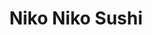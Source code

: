---
layout: place
title: "Niko Niko Sushi"
permalink: /california/los-angeles/niko-niko-sushi.html
stateAbbr: CA
stateName: California
cityName: Los Angeles
place_id: ChIJ3caBxba7woARFeD1REnpcuo
photos:
  - name: >-
      places/ChIJ3caBxba7woARFeD1REnpcuo/photos/AeeoHcKcm6pQ9Jlys3IoNYMtYs7wDN_8lpbJaJISbzPCFbCRreS1stV6ZaKAfV4iHHDpn4MEZhCGSZYUPfh_bQ3G8-yLbfcXabgbSAqYTCYDiOXUiT5Ot1nkPt7CgMDe3jiM-0j0b6j6Sm0Zy94pqfgqn7IEFnt8Kh_edcofWR5NBGew85osB2it_Mllq1w1NWj_pC-80GJrKE5rSv88E1oSLOFa0rrDG9l51IzVPwW4pXTa_qZBn8siBBmYrRB-y0VWE1v2qYKsw3XsJVBxjj2MpWOeTt96mOkKt-rQXZeQHsogakMZJ8FjzWC8Rao3vj-7rzzOcPVRoi6l-EDPSneH3i7dXnk1dHft77DXXzvI_vv2tLAbaXU1o0i0-h6cbmZgmIkkm6B8xlBh2qlyxl2GrHKQ5gxvCI3Wiqx5aCzHAbsclQ
    widthPx: 4032
    heightPx: 3024
    authorAttributions:
      - displayName: N park
        uri: https://maps.google.com/maps/contrib/115421552074418712897
        photoUri: >-
          https://lh3.googleusercontent.com/a/ACg8ocL9Fmgm8-co8aoe5D-CQjjY2zywyMJOJFVLvl1Tnwfed9UX-Q=s100-p-k-no-mo
    flagContentUri: >-
      https://www.google.com/local/imagery/report/?cb_client=maps_api_places.places_api&image_key=!1e10!2sCIHM0ogKEICAgIC484L9MA&hl=en-US
    googleMapsUri: >-
      https://www.google.com/maps/place//data=!3m4!1e2!3m2!1sCIHM0ogKEICAgIC484L9MA!2e10!4m2!3m1!1s0x80c2bbb6c581c6dd:0xea72e94944f5e015
  - name: >-
      places/ChIJ3caBxba7woARFeD1REnpcuo/photos/AeeoHcKadEfP0wm8H7tGVhmkopaNst5otaqpDmZLOjq90f-vG20DvWKkEHya0coTX6mptXjrwM4FprQCZ82vJpjOb4OGqj73BS9BR1fX4UNkWZuBK_B4r-wU8hL87WlSzqkbtAFXdIw6aLv-K4b3QukSiiij0WRjQZ7hcfBr8d4ZGah1Pj50-1aRZq_hIF2975YJzAsF9Zn5A4UVYe5u6e1bl7JQcPFpw56Rsd3B87HjIlOlHbAAlMMQeVbHhd3AkwcKVLjhp2aXzocQX4dH6ZCp1j1R89qKQK17RbcR4kKM6AdNxm8qr6HQ-vmEx4uJ8AKSLD29wuS6xHA1JUM0pJwFRcEdS9LP3EWGF-anojhKifIYm-yeMrT8ZVUl0kG-bAKjotP5-QJhaUrAB1LxAB9BBoWtIOQopsffBerQ_n23-n4
    widthPx: 4032
    heightPx: 3024
    authorAttributions:
      - displayName: Sarah Goldman
        uri: https://maps.google.com/maps/contrib/112767813340314419870
        photoUri: >-
          https://lh3.googleusercontent.com/a-/ALV-UjWU1co9uZBf6sITyYa8fvx84CgSWBTQAzCBfOEBz23wUrFaMCv5VA=s100-p-k-no-mo
    flagContentUri: >-
      https://www.google.com/local/imagery/report/?cb_client=maps_api_places.places_api&image_key=!1e10!2sCIHM0ogKEICAgICEk-7sRg&hl=en-US
    googleMapsUri: >-
      https://www.google.com/maps/place//data=!3m4!1e2!3m2!1sCIHM0ogKEICAgICEk-7sRg!2e10!4m2!3m1!1s0x80c2bbb6c581c6dd:0xea72e94944f5e015
  - name: >-
      places/ChIJ3caBxba7woARFeD1REnpcuo/photos/AeeoHcK00w7w6Ak3asWriTWg5o2dahmgxy2Vg6xqwGGN34zST39oN3qh3K2fF_fVm41DEOFrr6UX1g6IKT3L1W4vCApgbyGHur1kJWnph02fJApnedHWRyXhX9hhfBEHBrppDCpuk12ibGoFrYRjWvC24_8pBKX5QZsU-JpwUfBUXiSkrG8lMgth_D2EYOdWaxCiRQ1c6Uu-oIlDCz75npUxH_7Hp66VsNNO2Eyel9DInPN2EeP8v7JNP3s4jky1eW0aAfam5wneqnyKPcimFT6oazF6jCkoPgLoAaIny1swu986LiB9ycJMjODQL9HG0vdUK_4qfN4bd4m348RBZeIG-lPSrQUQeNvq0Tw1Qu7NKP5I2z1iVqTMqrptMzAbE__R1cqvMlB1AikInmrHUkO-W1opmj8-O1VTROaAAhkyVSvU_IXi
    widthPx: 3024
    heightPx: 4032
    authorAttributions:
      - displayName: J M
        uri: https://maps.google.com/maps/contrib/108811716192732626795
        photoUri: >-
          https://lh3.googleusercontent.com/a/ACg8ocL4hMTHoY8Vkf6Cj5Q5UJyOox0hWQBZTooOyFDHWnuHnjAqKg=s100-p-k-no-mo
    flagContentUri: >-
      https://www.google.com/local/imagery/report/?cb_client=maps_api_places.places_api&image_key=!1e10!2sCIHM0ogKEICAgMDwvaDp7wE&hl=en-US
    googleMapsUri: >-
      https://www.google.com/maps/place//data=!3m4!1e2!3m2!1sCIHM0ogKEICAgMDwvaDp7wE!2e10!4m2!3m1!1s0x80c2bbb6c581c6dd:0xea72e94944f5e015
  - name: >-
      places/ChIJ3caBxba7woARFeD1REnpcuo/photos/AeeoHcIT72hhGLvjTRx2ADlA62JewQVT_DE_0AdROI5ekZWjUP7WBxdLZE51lExU7XZ6YZMWEpAz11T7Qyl8__o3DYpMos2hsPv7K5tkh8Au_rKj1EaUi-McEokyqkJcmktRryYywFrsZsVCko6C0_R669lz7y9axqdZ5oDa5tZ5zpGqk9P9q7oXyA0ppDFK25u2RuKw-W87t3n4orSSCih20vFC5TiUMJSYXGwd3oH63eJwKK-C3gGHFc_K-4pdvxZrRVb0bcSWZ-UjnIohV7I3euH_q-4s4aVt3wLpjJQJ07NU7mCWIgeRLc-eHm1LvLSG2cvzBULiaeHjEdKY4KP2IOnCcAfd3WJP0AJoOvrDiWv8iqJ_jGaaljOnbj8WQxTnEATz7HjntFQihPnE95vOhahistvXR2IhlfmuG8l3fydUOEwm0dP20rbYb5N31w
    widthPx: 4032
    heightPx: 3024
    authorAttributions:
      - displayName: Brian Won
        uri: https://maps.google.com/maps/contrib/103969833385419012000
        photoUri: >-
          https://lh3.googleusercontent.com/a-/ALV-UjUzqD0Cjsrin_tEPgvXhZijwIizfC2pUF55aUULOlmSoJGiRsc2=s100-p-k-no-mo
    flagContentUri: >-
      https://www.google.com/local/imagery/report/?cb_client=maps_api_places.places_api&image_key=!1e10!2sCIABIhADycKzRDGOVmfIaXYAB9SN&hl=en-US
    googleMapsUri: >-
      https://www.google.com/maps/place//data=!3m4!1e2!3m2!1sCIABIhADycKzRDGOVmfIaXYAB9SN!2e10!4m2!3m1!1s0x80c2bbb6c581c6dd:0xea72e94944f5e015
  - name: >-
      places/ChIJ3caBxba7woARFeD1REnpcuo/photos/AeeoHcL5XJqKTJZZekcMSMttoyiJXk-gTmNjw6fDYDNKhjuj7XGeE46Hnamd8GGIi4ZHyiXKYTNoCUQf4HjpSMgPf-4pDTFbHpz4ipE4-VggLPICmbrFc6cFxX5W_enm7lbfkGv5MHORgrZEJM2HYlOSxVfl0tfxe4DTzu1EEDdM6-S9EAznUmJeD5bL4FvbwIpblqYhVXRgaHAWRsLiQac994RHN5mQXppt3E3pJsTEg0JNhzzRHM6AYZcv_K7gD1JIR_YbB_j7VOy29GjFdLs3szq893vGch3gis6ZrwFkVwHjCZkRJutILiuXpGEfa62E-8yvYrRUjXp6WuTh9VtasrT5k7YCgmieEo9Yz49K1kFMwMC1p-ybUHWgM0QSZEioWK1aWxksFm2Esnkar60IImPphAEh3iCDX9ZOOj48tCE
    widthPx: 4032
    heightPx: 3024
    authorAttributions:
      - displayName: Brian Won
        uri: https://maps.google.com/maps/contrib/103969833385419012000
        photoUri: >-
          https://lh3.googleusercontent.com/a-/ALV-UjUzqD0Cjsrin_tEPgvXhZijwIizfC2pUF55aUULOlmSoJGiRsc2=s100-p-k-no-mo
    flagContentUri: >-
      https://www.google.com/local/imagery/report/?cb_client=maps_api_places.places_api&image_key=!1e10!2sCIHM0ogKEICAgIDX1MrlFw&hl=en-US
    googleMapsUri: >-
      https://www.google.com/maps/place//data=!3m4!1e2!3m2!1sCIHM0ogKEICAgIDX1MrlFw!2e10!4m2!3m1!1s0x80c2bbb6c581c6dd:0xea72e94944f5e015
  - name: >-
      places/ChIJ3caBxba7woARFeD1REnpcuo/photos/AeeoHcIu30IcF2Qm1MMtZRbcbF04h9I-alshsAWoaxp4nRCo34dA_gKSf8-cM5G0Ey-5zYf0yQtYPeBGjhPEzz81F26yMIEmRk-OJyBOHfTrsn57-TJsaEvdfNNfjpdJ2Qe1xmw-fM1vTfK6sUOAFJEOrlS5ze8F_32WiLKKKud61kZADeapj1riT6k0l1rtFdno-Kll_gFoFPwJr4-VKfcON5SPzTK8nZY_pHutTQphTtZMo_U-7VeoRA_hmv-Y2VPEGgas278mm8rB102W077Y7rYanOV4pqfwQuugu0P9_jUvnNBNpT4RCuQT4aRpXq7XsSNWkaOCJQn1qTNS18jzZJzhlMUaAE4qdD73BFtR7TpWi5ayu0eJquvMEbXMBJNGzn5GBo5GWfuozTJ2i9U_AW5tyTLBXkvM_Zjfa1zPWtCfyA
    widthPx: 3024
    heightPx: 4032
    authorAttributions:
      - displayName: Brian Won
        uri: https://maps.google.com/maps/contrib/103969833385419012000
        photoUri: >-
          https://lh3.googleusercontent.com/a-/ALV-UjUzqD0Cjsrin_tEPgvXhZijwIizfC2pUF55aUULOlmSoJGiRsc2=s100-p-k-no-mo
    flagContentUri: >-
      https://www.google.com/local/imagery/report/?cb_client=maps_api_places.places_api&image_key=!1e10!2sCIHM0ogKEICAgIDh3LWAew&hl=en-US
    googleMapsUri: >-
      https://www.google.com/maps/place//data=!3m4!1e2!3m2!1sCIHM0ogKEICAgIDh3LWAew!2e10!4m2!3m1!1s0x80c2bbb6c581c6dd:0xea72e94944f5e015
  - name: >-
      places/ChIJ3caBxba7woARFeD1REnpcuo/photos/AeeoHcJvqKT5QZ7lnDDMqXra5RrAgBXmxkpop7qG44hkyKrrV57Dj4Lh_CPlAbriOc7RUmHYVPuB7LET0NtCF_eYg8cYUwFLdMr_GZpCFMc2ksGgnbkqOY4u5G_qtMv83EHg3NYYsa_TKOgN8llS8vNEBjkQfkPRJZBmOo4n7Iut-8oX6POubc3Srd14Tq6SJY-T9KE8bCVZTWHkfYy1_JDc475YtUSJ2PjNAGO4xMBSWUkEu3hBb3yJsyNnVcA0MgWvqUx8OZKDEP9phgAjq2RkPW624huNLT00SSmx88p-AwX6-OAGo0NK-KMhSMx0TdkjkwCs-_OSMya0hAiYfQH7OAuX4x88ghSfys2puEQLP43-hGxh2rWYsDaMPadyFbhSR_qO2ICIGwCJIhLe0tfrc-AV4AZ4fMGQcJFFmp1TYZKCOw
    widthPx: 3024
    heightPx: 4032
    authorAttributions:
      - displayName: Angela Nguyen
        uri: https://maps.google.com/maps/contrib/107343873724202745998
        photoUri: >-
          https://lh3.googleusercontent.com/a-/ALV-UjWgQ5JQjYgwiiwsA-CofJI2_JnsZlzDZzMyVG1TxaPTOVpOjsQOPg=s100-p-k-no-mo
    flagContentUri: >-
      https://www.google.com/local/imagery/report/?cb_client=maps_api_places.places_api&image_key=!1e10!2sCIHM0ogKEICAgICr2cqUKg&hl=en-US
    googleMapsUri: >-
      https://www.google.com/maps/place//data=!3m4!1e2!3m2!1sCIHM0ogKEICAgICr2cqUKg!2e10!4m2!3m1!1s0x80c2bbb6c581c6dd:0xea72e94944f5e015
  - name: >-
      places/ChIJ3caBxba7woARFeD1REnpcuo/photos/AeeoHcKh_11klrUkKErFBK4Gd81-Gum79MSvzv3nf6nw4HEoDa-hPDRZaucMD8515WZ5-zCFMon2BjP5SCBHsqhc9BNM3_b5ZRnl2Bv5mZpfBZjN-kd4giuvwNZB_C80D5hDnKS_4O4foXuXrFYmPHAT-1w7fo8CIu3XeRX6vCIeMYT85Sq7NGLwhX9uucDKPy_GgVfKJRTMtABwZe_pZrS-6tXQ3i0ASSrpl4bkiw6Jh1PkgYYzrFgcSFk-z1-bjH8m2N-962WFV8UI1fktNMZnpeKKhhEJ6D_x1dJ00Fg0cvofgSlHkOdE-SMbnq7tmlU35-ujeMug0j4wrDwAw0fxN_GRuUK7F9mgacwysqPrpKrUFKZLEHju9Y3-hCOxNYD1D4cBbafNeOZpTdGjQXXJfAEKojn1H8yZx8vATLtg8tplrG-e
    widthPx: 3870
    heightPx: 2903
    authorAttributions:
      - displayName: 'N'
        uri: https://maps.google.com/maps/contrib/108752601406621007985
        photoUri: >-
          https://lh3.googleusercontent.com/a-/ALV-UjUd3CPlqLKeVcDH19riIiK0WXLdPtxUOBD_8wBhmlIhW9JfMYgE=s100-p-k-no-mo
    flagContentUri: >-
      https://www.google.com/local/imagery/report/?cb_client=maps_api_places.places_api&image_key=!1e10!2sCIHM0ogKEICAgICl_tbwvAE&hl=en-US
    googleMapsUri: >-
      https://www.google.com/maps/place//data=!3m4!1e2!3m2!1sCIHM0ogKEICAgICl_tbwvAE!2e10!4m2!3m1!1s0x80c2bbb6c581c6dd:0xea72e94944f5e015
  - name: >-
      places/ChIJ3caBxba7woARFeD1REnpcuo/photos/AeeoHcLoj1uIX6JWS3mx_YZA4dE3j9NtYOQ9x0QKgsOourSbPgZ4pZKreswRxZu6j9ZG2ueKdW6oYNb3Rr6WXpOGav2WDdtLRVWFF6GMDQF1_VNeDCawbf4NBHwqyZ28h2InqPz7haUl7ImNbUJ31O1zZ9rfx5hAa0-0EJ6FC38128-hM7Ayoju0BTCnwh2EfBaTkugGrYGn6mYNg_-G_XnT2TI7rbolVmC_ObdOVveIh62enfH-EyYa5cO3rwBCsZ4rAcuh13gQ-P6UREIn_yZhS3ZHq3ey94geT_rmyn4SB20zszVi-P2Quyfx5h5kGl-Y_bqArLtaCmB6gNXgIwi-CRsz95B6iWeQrcnTIGWf7qiC76FCMLqsyQzqsNawxDzkcsOQY4LE87Wh843gl60CmX6H4MArPl4gI23OxW5zg899Obov
    widthPx: 4000
    heightPx: 3000
    authorAttributions:
      - displayName: Jeromino Y
        uri: https://maps.google.com/maps/contrib/105417999810113082315
        photoUri: >-
          https://lh3.googleusercontent.com/a/ACg8ocI0Bj-inZBt7CW07-4vnwQQkNZaWFFHE7RahjSQtxyfa12IWA=s100-p-k-no-mo
    flagContentUri: >-
      https://www.google.com/local/imagery/report/?cb_client=maps_api_places.places_api&image_key=!1e10!2sCIHM0ogKEICAgIDOsPjN8AE&hl=en-US
    googleMapsUri: >-
      https://www.google.com/maps/place//data=!3m4!1e2!3m2!1sCIHM0ogKEICAgIDOsPjN8AE!2e10!4m2!3m1!1s0x80c2bbb6c581c6dd:0xea72e94944f5e015
  - name: >-
      places/ChIJ3caBxba7woARFeD1REnpcuo/photos/AeeoHcIMtULaV_r4LELE4lJnSCwG84ogupUJ-qJFb5dY8Xq6HU9ogrU3acN_WN-YQikE6rCgq5uvkAI0SUNJkSSVCfDT7PTZn3pDNqkYoKtdFy9eJKCQk2tWqUBI-zOQhn2hQT2c5qKC4LEvI4xUzCvgaugUnHC7hGhxgIM29LyWiic2hEWp9iM02RzK-W8JhW_Zvd24I40FnBr9ninitrgcK38zgFRhawuesywtohk79QMguoDxqcr3F4FnQUbcgcaS3xwa96bXKtu0Oy8npzksmXvYikULd3XyseGLLO4VTcRKJcHTo2IuzdGvFsFhVgVgoNEqjrPILHFAGQH8O4vxV2_y9F0TI0oDr5zHxvAJ8B98usACo2hYZAeGYnejFjTAZsQ0Y20Wdzf1RBCS45z8547kV-bjZVJGwfExLklKFL-0r1TG
    widthPx: 4032
    heightPx: 3024
    authorAttributions:
      - displayName: CH
        uri: https://maps.google.com/maps/contrib/118061708175836083035
        photoUri: >-
          https://lh3.googleusercontent.com/a/ACg8ocJUTRuYSuICC8sdMdJbVfahvUYQYwqtjtYHqvtYMszZ977X2w=s100-p-k-no-mo
    flagContentUri: >-
      https://www.google.com/local/imagery/report/?cb_client=maps_api_places.places_api&image_key=!1e10!2sCIHM0ogKEICAgIDe0Zj9xAE&hl=en-US
    googleMapsUri: >-
      https://www.google.com/maps/place//data=!3m4!1e2!3m2!1sCIHM0ogKEICAgIDe0Zj9xAE!2e10!4m2!3m1!1s0x80c2bbb6c581c6dd:0xea72e94944f5e015
address: 10839 National Blvd, Los Angeles, CA 90064, USA
street: 10839 National Blvd
city: Los Angeles
state: CA
zip: '90064'
country: USA
neighborhood: Rancho Park
latitude: '34.030692'
longitude: '-118.421548'
accessibility_options:
  wheelchairAccessibleParking: true
  wheelchairAccessibleEntrance: true
  wheelchairAccessibleRestroom: true
  wheelchairAccessibleSeating: true
business_status: OPERATIONAL
name: Niko Niko Sushi
google_maps_links:
  directionsUri: >-
    https://www.google.com/maps/dir//''/data=!4m7!4m6!1m1!4e2!1m2!1m1!1s0x80c2bbb6c581c6dd:0xea72e94944f5e015!3e0
  placeUri: https://maps.google.com/?cid=16893821653119000597
  writeAReviewUri: >-
    https://www.google.com/maps/place//data=!4m3!3m2!1s0x80c2bbb6c581c6dd:0xea72e94944f5e015!12e1
  reviewsUri: >-
    https://www.google.com/maps/place//data=!4m4!3m3!1s0x80c2bbb6c581c6dd:0xea72e94944f5e015!9m1!1b1
  photosUri: >-
    https://www.google.com/maps/place//data=!4m3!3m2!1s0x80c2bbb6c581c6dd:0xea72e94944f5e015!10e5
primary_type: Sushi Restaurant
opening_hours:
  regular: null
  current: null
secondary_opening_hours:
  regular:
    weekdayDescriptions: null
    type: null
  current:
    weekdayDescriptions: null
    type: null
phone: (310) 470-2661
price_level: PRICE_LEVEL_INEXPENSIVE
price_range: $20 &ndash; $30
rating: '4.5'
rating_count: 279
website: null
description: null
reviews: null
parking_options: null
payment_options: null
allow_dogs: null
curbside_pickup: null
delivery: null
dine_in: null
good_for_children: null
good_for_groups: null
good_for_sports: null
live_music: null
menu_for_children: null
outdoor_seating: null
reservable: null
restroom: null
serves_beer: null
serves_breakfast: null
serves_brunch: null
serves_cocktails: null
serves_coffee: null
serves_dinner: null
serves_dessert: null
serves_lunch: null
serves_vegetarian_food: null
serves_wine: null
takeout: null

---